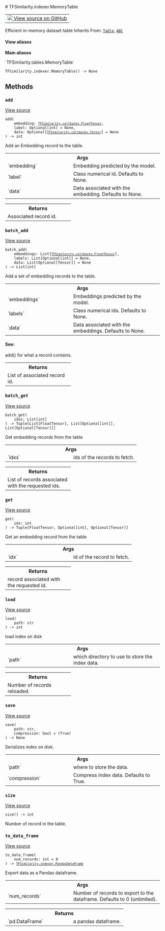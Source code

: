 
<div itemscope itemtype="http://developers.google.com/ReferenceObject">
<meta itemprop="name" content="TFSimilarity.indexer.MemoryTable" />
<meta itemprop="path" content="Stable" />
<meta itemprop="property" content="__init__"/>
<meta itemprop="property" content="add"/>
<meta itemprop="property" content="batch_add"/>
<meta itemprop="property" content="batch_get"/>
<meta itemprop="property" content="get"/>
<meta itemprop="property" content="load"/>
<meta itemprop="property" content="save"/>
<meta itemprop="property" content="size"/>
<meta itemprop="property" content="to_data_frame"/>
</div>
# TFSimilarity.indexer.MemoryTable
<!-- Insert buttons and diff -->
<table class="tfo-notebook-buttons tfo-api nocontent" align="left">
<td>
  <a target="_blank" href="https://github.com/tensorflow/similarity/blob/main/tensorflow_similarity/tables/memory_table.py#L9-L182">
    <img src="https://www.tensorflow.org/images/GitHub-Mark-32px.png" />
    View source on GitHub
  </a>
</td>
</table>

Efficient in-memory dataset table
Inherits From: [`Table`](../../TFSimilarity/indexer/Table.md), [`ABC`](../../TFSimilarity/distances/ABC.md)
<section class="expandable">
  <h4 class="showalways">View aliases</h4>
  <p>
<b>Main aliases</b>
<p>`TFSimilarity.tables.MemoryTable`</p>
</p>
</section>
<pre class="devsite-click-to-copy prettyprint lang-py tfo-signature-link">
<code>TFSimilarity.indexer.MemoryTable() -> None
</code></pre>

<!-- Placeholder for "Used in" -->

## Methods
<h3 id="add"><code>add</code></h3>
<a target="_blank" href="https://github.com/tensorflow/similarity/blob/main/tensorflow_similarity/tables/memory_table.py#L21-L42">View source</a>
<pre class="devsite-click-to-copy prettyprint lang-py tfo-signature-link">
<code>add(
    embedding: <a href="../../TFSimilarity/callbacks/FloatTensor.md"><code>TFSimilarity.callbacks.FloatTensor</code></a>,
    label: Optional[int] = None,
    data: Optional[<a href="../../TFSimilarity/callbacks/Tensor.md"><code>TFSimilarity.callbacks.Tensor</code></a>] = None
) -> int
</code></pre>
Add an Embedding record to the table.

<!-- Tabular view -->
 <table class="responsive fixed orange">
<colgroup><col width="214px"><col></colgroup>
<tr><th colspan="2">Args</th></tr>
<tr>
<td>
`embedding`
</td>
<td>
Embedding predicted by the model.
</td>
</tr><tr>
<td>
`label`
</td>
<td>
Class numerical id. Defaults to None.
</td>
</tr><tr>
<td>
`data`
</td>
<td>
Data associated with the embedding. Defaults to None.
</td>
</tr>
</table>

<!-- Tabular view -->
 <table class="responsive fixed orange">
<colgroup><col width="214px"><col></colgroup>
<tr><th colspan="2">Returns</th></tr>
<tr class="alt">
<td colspan="2">
Associated record id.
</td>
</tr>
</table>

<h3 id="batch_add"><code>batch_add</code></h3>
<a target="_blank" href="https://github.com/tensorflow/similarity/blob/main/tensorflow_similarity/tables/memory_table.py#L44-L70">View source</a>
<pre class="devsite-click-to-copy prettyprint lang-py tfo-signature-link">
<code>batch_add(
    embeddings: List[<a href="../../TFSimilarity/callbacks/FloatTensor.md"><code>TFSimilarity.callbacks.FloatTensor</code></a>],
    labels: List[Optional[int]] = None,
    data: List[Optional[Tensor]] = None
) -> List[int]
</code></pre>
Add a set of embedding records to the table.

<!-- Tabular view -->
 <table class="responsive fixed orange">
<colgroup><col width="214px"><col></colgroup>
<tr><th colspan="2">Args</th></tr>
<tr>
<td>
`embeddings`
</td>
<td>
Embeddings predicted by the model.
</td>
</tr><tr>
<td>
`labels`
</td>
<td>
Class numerical ids. Defaults to None.
</td>
</tr><tr>
<td>
`data`
</td>
<td>
Data associated with the embeddings. Defaults to None.
</td>
</tr>
</table>

#### See:
add() for what a record contains.

<!-- Tabular view -->
 <table class="responsive fixed orange">
<colgroup><col width="214px"><col></colgroup>
<tr><th colspan="2">Returns</th></tr>
<tr class="alt">
<td colspan="2">
List of associated record id.
</td>
</tr>
</table>

<h3 id="batch_get"><code>batch_get</code></h3>
<a target="_blank" href="https://github.com/tensorflow/similarity/blob/main/tensorflow_similarity/tables/memory_table.py#L86-L105">View source</a>
<pre class="devsite-click-to-copy prettyprint lang-py tfo-signature-link">
<code>batch_get(
    idxs: List[int]
) -> Tuple[List[FloatTensor], List[Optional[int]], List[Optional[Tensor]]]
</code></pre>
Get embedding records from the table

<!-- Tabular view -->
 <table class="responsive fixed orange">
<colgroup><col width="214px"><col></colgroup>
<tr><th colspan="2">Args</th></tr>
<tr>
<td>
`idxs`
</td>
<td>
ids of the records to fetch.
</td>
</tr>
</table>

<!-- Tabular view -->
 <table class="responsive fixed orange">
<colgroup><col width="214px"><col></colgroup>
<tr><th colspan="2">Returns</th></tr>
<tr class="alt">
<td colspan="2">
List of records associated with the requested ids.
</td>
</tr>
</table>

<h3 id="get"><code>get</code></h3>
<a target="_blank" href="https://github.com/tensorflow/similarity/blob/main/tensorflow_similarity/tables/memory_table.py#L72-L84">View source</a>
<pre class="devsite-click-to-copy prettyprint lang-py tfo-signature-link">
<code>get(
    idx: int
) -> Tuple[FloatTensor, Optional[int], Optional[Tensor]]
</code></pre>
Get an embedding record from the table

<!-- Tabular view -->
 <table class="responsive fixed orange">
<colgroup><col width="214px"><col></colgroup>
<tr><th colspan="2">Args</th></tr>
<tr>
<td>
`idx`
</td>
<td>
Id of the record to fetch.
</td>
</tr>
</table>

<!-- Tabular view -->
 <table class="responsive fixed orange">
<colgroup><col width="214px"><col></colgroup>
<tr><th colspan="2">Returns</th></tr>
<tr class="alt">
<td colspan="2">
record associated with the requested id.
</td>
</tr>
</table>

<h3 id="load"><code>load</code></h3>
<a target="_blank" href="https://github.com/tensorflow/similarity/blob/main/tensorflow_similarity/tables/memory_table.py#L130-L147">View source</a>
<pre class="devsite-click-to-copy prettyprint lang-py tfo-signature-link">
<code>load(
    path: str
) -> int
</code></pre>
load index on disk

<!-- Tabular view -->
 <table class="responsive fixed orange">
<colgroup><col width="214px"><col></colgroup>
<tr><th colspan="2">Args</th></tr>
<tr>
<td>
`path`
</td>
<td>
which directory to use to store the index data.
</td>
</tr>
</table>

<!-- Tabular view -->
 <table class="responsive fixed orange">
<colgroup><col width="214px"><col></colgroup>
<tr><th colspan="2">Returns</th></tr>
<tr class="alt">
<td colspan="2">
Number of records reloaded.
</td>
</tr>
</table>

<h3 id="save"><code>save</code></h3>
<a target="_blank" href="https://github.com/tensorflow/similarity/blob/main/tensorflow_similarity/tables/memory_table.py#L111-L128">View source</a>
<pre class="devsite-click-to-copy prettyprint lang-py tfo-signature-link">
<code>save(
    path: str,
    compression: bool = (True)
) -> None
</code></pre>
Serializes index on disk.

<!-- Tabular view -->
 <table class="responsive fixed orange">
<colgroup><col width="214px"><col></colgroup>
<tr><th colspan="2">Args</th></tr>
<tr>
<td>
`path`
</td>
<td>
where to store the data.
</td>
</tr><tr>
<td>
`compression`
</td>
<td>
Compress index data. Defaults to True.
</td>
</tr>
</table>

<h3 id="size"><code>size</code></h3>
<a target="_blank" href="https://github.com/tensorflow/similarity/blob/main/tensorflow_similarity/tables/memory_table.py#L107-L109">View source</a>
<pre class="devsite-click-to-copy prettyprint lang-py tfo-signature-link">
<code>size() -> int
</code></pre>
Number of record in the table.

<h3 id="to_data_frame"><code>to_data_frame</code></h3>
<a target="_blank" href="https://github.com/tensorflow/similarity/blob/main/tensorflow_similarity/tables/memory_table.py#L160-L182">View source</a>
<pre class="devsite-click-to-copy prettyprint lang-py tfo-signature-link">
<code>to_data_frame(
    num_records: int = 0
) -> <a href="../../TFSimilarity/indexer/PandasDataFrame.md"><code>TFSimilarity.indexer.PandasDataFrame</code></a>
</code></pre>
Export data as a Pandas dataframe.

<!-- Tabular view -->
 <table class="responsive fixed orange">
<colgroup><col width="214px"><col></colgroup>
<tr><th colspan="2">Args</th></tr>
<tr>
<td>
`num_records`
</td>
<td>
Number of records to export to the dataframe.
Defaults to 0 (unlimited).
</td>
</tr>
</table>

<!-- Tabular view -->
 <table class="responsive fixed orange">
<colgroup><col width="214px"><col></colgroup>
<tr><th colspan="2">Returns</th></tr>
<tr>
<td>
`pd.DataFrame`
</td>
<td>
a pandas dataframe.
</td>
</tr>
</table>


